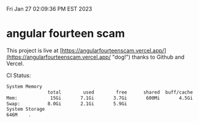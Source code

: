 Fri Jan 27 02:09:36 PM EST 2023

# angular fourteen scam


This project is live at [https://angularfourteenscam.vercel.app/](https://angularfourteenscam.vercel.app/ "dog!") thanks to Github and Vercel.

CI Status: 

```bash
System Memory
               total        used        free      shared  buff/cache   available
Mem:            15Gi       7.1Gi       3.7Gi       600Mi       4.5Gi       7.2Gi
Swap:          8.0Gi       2.1Gi       5.9Gi
System Storage
646M	.
```
